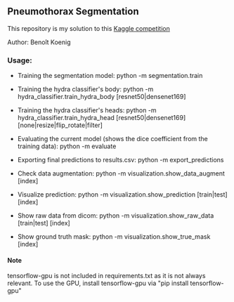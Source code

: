 ## Pneumothorax Segmentation

This repository is my solution to this [Kaggle competition](https://www.kaggle.com/c/siim-acr-pneumothorax-segmentation)

Author: Benoît Koenig

### Usage:

- Training the segmentation model: python -m segmentation.train

- Training the hydra classifier's body: python -m hydra_classifier.train_hydra_body [resnet50|densenet169]

- Training the hydra classifier's heads: python -m hydra_classifier.train_hydra_head [resnet50|densenet169] [none|resize|flip_rotate|filter]

- Evaluating the current model (shows the dice coefficient from the training data): python -m evaluate

- Exporting final predictions to results.csv: python -m export_predictions

- Check data augmentation: python -m visualization.show_data_augment [index]

- Visualize prediction: python -m visualization.show_prediction [train|test] [index]

- Show raw data from dicom: python -m visualization.show_raw_data [train|test] [index]

- Show ground truth mask: python -m visualization.show_true_mask [index]

#### Note

tensorflow-gpu is not included in requirements.txt as it is not always relevant. To use the GPU, install tensorflow-gpu via "pip install tensorflow-gpu"
